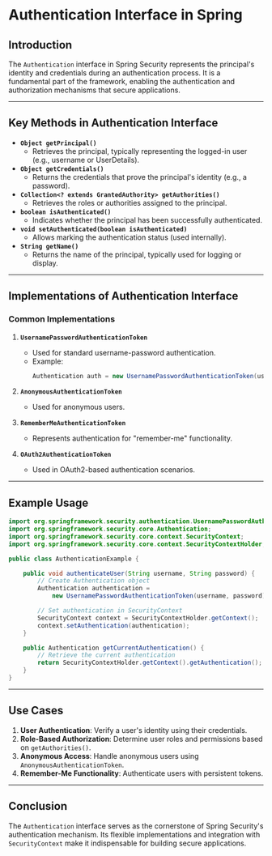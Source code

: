 # Authentication Interface in Spring

## Introduction
The `Authentication` interface in Spring Security represents the principal's identity and credentials during an authentication process. It is a fundamental part of the framework, enabling the authentication and authorization mechanisms that secure applications.

---

## Key Methods in Authentication Interface

- **`Object getPrincipal()`**
    - Retrieves the principal, typically representing the logged-in user (e.g., username or UserDetails).
- **`Object getCredentials()`**
    - Returns the credentials that prove the principal's identity (e.g., a password).
- **`Collection<? extends GrantedAuthority> getAuthorities()`**
    - Retrieves the roles or authorities assigned to the principal.
- **`boolean isAuthenticated()`**
    - Indicates whether the principal has been successfully authenticated.
- **`void setAuthenticated(boolean isAuthenticated)`**
    - Allows marking the authentication status (used internally).
- **`String getName()`**
    - Returns the name of the principal, typically used for logging or display.

---

## Implementations of Authentication Interface

### Common Implementations

1. **`UsernamePasswordAuthenticationToken`**
    - Used for standard username-password authentication.
    - Example:
      ```java
      Authentication auth = new UsernamePasswordAuthenticationToken(username, password);
      ```

2. **`AnonymousAuthenticationToken`**
    - Used for anonymous users.

3. **`RememberMeAuthenticationToken`**
    - Represents authentication for "remember-me" functionality.

4. **`OAuth2AuthenticationToken`**
    - Used in OAuth2-based authentication scenarios.

---

## Example Usage

```java
import org.springframework.security.authentication.UsernamePasswordAuthenticationToken;
import org.springframework.security.core.Authentication;
import org.springframework.security.core.context.SecurityContext;
import org.springframework.security.core.context.SecurityContextHolder;

public class AuthenticationExample {

    public void authenticateUser(String username, String password) {
        // Create Authentication object
        Authentication authentication = 
            new UsernamePasswordAuthenticationToken(username, password);

        // Set authentication in SecurityContext
        SecurityContext context = SecurityContextHolder.getContext();
        context.setAuthentication(authentication);
    }

    public Authentication getCurrentAuthentication() {
        // Retrieve the current authentication
        return SecurityContextHolder.getContext().getAuthentication();
    }
}
```

---

## Use Cases

1. **User Authentication**: Verify a user's identity using their credentials.
2. **Role-Based Authorization**: Determine user roles and permissions based on `getAuthorities()`.
3. **Anonymous Access**: Handle anonymous users using `AnonymousAuthenticationToken`.
4. **Remember-Me Functionality**: Authenticate users with persistent tokens.

---

## Conclusion
The `Authentication` interface serves as the cornerstone of Spring Security's authentication mechanism. Its flexible implementations and integration with `SecurityContext` make it indispensable for building secure applications.
